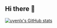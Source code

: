 ## Hi there 👋

<!--
**uyenlx/uyenlx** is a ✨ _special_ ✨ repository because its `README.md` (this file) appears on your GitHub profile.

Here are some ideas to get you started:

- 🔭 I’m currently working on ...
- 🌱 I’m currently learning ...
- 👯 I’m looking to collaborate on ...
- 🤔 I’m looking for help with ...
- 💬 Ask me about ...
- 📫 How to reach me: ...
- 😄 Pronouns: ...
- ⚡ Fun fact: ...
-->
[![uyenlx's GitHub stats](https://github-readme-stats.vercel.app/api?username=uyenlx)](https://github.com/uyenlx/github-readme-stats)

